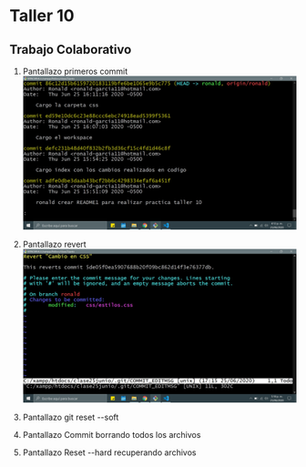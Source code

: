 # Taller 10
## Trabajo Colaborativo

1. Pantallazo primeros commit
![alt text](img/Imagen.jpg "Pantallazo")

2. Pantallazo revert
![alt text](img/revert.jpg "Pantallazo revert")

3. Pantallazo git reset --soft

4. Pantallazo Commit borrando todos los archivos 

5. Pantallazo Reset --hard  recuperando archivos
